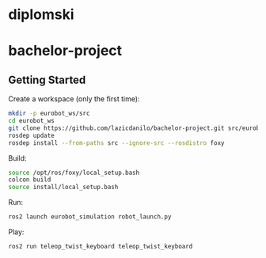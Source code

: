 # diplomski
# bachelor-project


## Getting Started

Create a workspace (only the first time):
```bash
mkdir -p eurobot_ws/src
cd eurobot_ws
git clone https://github.com/lazicdanilo/bachelor-project.git src/eurobot
rosdep update
rosdep install --from-paths src --ignore-src --rosdistro foxy
```

Build:
```bash
source /opt/ros/foxy/local_setup.bash
colcon build
source install/local_setup.bash
```

Run:
```bash
ros2 launch eurobot_simulation robot_launch.py
```

Play:
```bash
ros2 run teleop_twist_keyboard teleop_twist_keyboard
```

